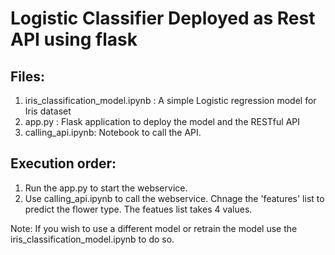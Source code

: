 # Logistic Classifier Deployed as Rest API using flask

## Files:
1. iris_classification_model.ipynb : A simple Logistic regression model for Iris dataset
2. app.py : Flask application to deploy the model and the RESTful API
3. calling_api.ipynb: Notebook to call the API.

## Execution order:

1. Run the app.py to start the webservice.
2. Use calling_api.ipynb to call the webservice. Chnage the 'features' list to predict the flower type. The featues list takes 4 values.

Note: If you wish to use a different model or retrain the model use the iris_classification_model.ipynb to do so.

